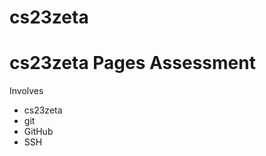 # cs23zeta
cs23zeta Pages Assessment
=====================
Involves
* cs23zeta
* git
* GitHub
* SSH

